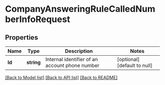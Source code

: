 # CompanyAnsweringRuleCalledNumberInfoRequest

## Properties
Name | Type | Description | Notes
------------ | ------------- | ------------- | -------------
**Id** | **string** | Internal identifier of an account phone number | [optional] [default to null]

[[Back to Model list]](../README.md#documentation-for-models) [[Back to API list]](../README.md#documentation-for-api-endpoints) [[Back to README]](../README.md)



